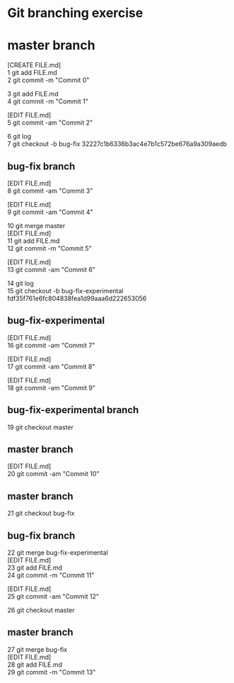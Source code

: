 # Git branching exercise

# master branch

[CREATE FILE.md]<br>
1 git add FILE.md<br>
2 git commit -m "Commit 0"<br>

3 git add FILE.md<br>
4 git commit -m "Commit 1"<br>

[EDIT FILE.md]<br>
5 git commit -am "Commit 2"<br>

6 git log<br>
7 git checkout -b bug-fix 32227c1b6336b3ac4e7b1c572be676a9a309aedb

## bug-fix branch

[EDIT FILE.md]<br>
8 git commit -am "Commit 3"<br>

[EDIT FILE.md]<br>
9 git commit -am "Commit 4"<br>

10 git merge master<br>
 [EDIT FILE.md]<br>
11 git add FILE.md<br>
12 git commit -m "Commit 5"<br>

[EDIT FILE.md]<br>
13 git commit -am "Commit 6"<br>

14 git log<br>
15 git checkout -b bug-fix-experimental fdf35f761e6fc804838fea1d99aaa6d222653056<br>

## bug-fix-experimental

[EDIT FILE.md]<br>
16 git commit -am "Commit 7"<br>

[EDIT FILE.md]<br>
17 git commit -am "Commit 8"<br>

[EDIT FILE.md]<br>
18 git commit -am "Commit 9"<br>

## bug-fix-experimental branch

19 git checkout master<br>

## master branch
[EDIT FILE.md]<br>
20 git commit -am "Commit 10"<br>


## master branch

21 git checkout bug-fix<br>


## bug-fix branch

22 git merge bug-fix-experimental<br>
[EDIT FILE.md]<br>
23 git add FILE.md<br>
24 git commit -m "Commit 11"<br>

[EDIT FILE.md]<br>
25 git commit -am "Commit 12"<br>


26 git checkout master<br>

## master branch
27 git merge bug-fix<br>
[EDIT FILE.md]<br>
28 git add FILE.md<br>
29 git commit -m "Commit 13"<br>
